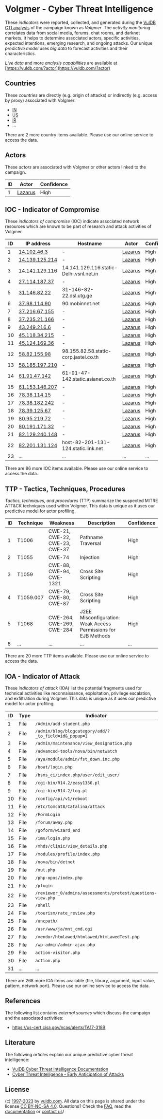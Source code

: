 # Volgmer - Cyber Threat Intelligence

These _indicators_ were reported, collected, and generated during the [VulDB CTI analysis](https://vuldb.com/?kb.cti) of the campaign known as _Volgmer_. The _activity monitoring_ correlates data from social media, forums, chat rooms, and darknet markets. It helps to determine associated actors, specific activities, expected intentions, emerging research, and ongoing attacks. Our unique _predictive model_ uses _big data_ to forecast activities and their characteristics.

_Live data_ and more _analysis capabilities_ are available at [https://vuldb.com/?actor](https://vuldb.com/?actor)

## Countries

These _countries_ are directly (e.g. origin of attacks) or indirectly (e.g. access by proxy) associated with Volgmer:

* [IN](https://vuldb.com/?country.in)
* [US](https://vuldb.com/?country.us)
* [IR](https://vuldb.com/?country.ir)
* ...

There are 2 more country items available. Please use our online service to access the data.

## Actors

These _actors_ are associated with Volgmer or other actors linked to the campaign.

ID | Actor | Confidence
-- | ----- | ----------
1 | [Lazarus](https://vuldb.com/?actor.lazarus) | High

## IOC - Indicator of Compromise

These _indicators of compromise_ (IOC) indicate associated network resources which are known to be part of research and attack activities of Volgmer.

ID | IP address | Hostname | Actor | Confidence
-- | ---------- | -------- | ----- | ----------
1 | [14.102.46.3](https://vuldb.com/?ip.14.102.46.3) | - | [Lazarus](https://vuldb.com/?actor.lazarus) | High
2 | [14.139.125.214](https://vuldb.com/?ip.14.139.125.214) | - | [Lazarus](https://vuldb.com/?actor.lazarus) | High
3 | [14.141.129.116](https://vuldb.com/?ip.14.141.129.116) | 14.141.129.116.static-Delhi.vsnl.net.in | [Lazarus](https://vuldb.com/?actor.lazarus) | High
4 | [27.114.187.37](https://vuldb.com/?ip.27.114.187.37) | - | [Lazarus](https://vuldb.com/?actor.lazarus) | High
5 | [31.146.82.22](https://vuldb.com/?ip.31.146.82.22) | 31-146-82-22.dsl.utg.ge | [Lazarus](https://vuldb.com/?actor.lazarus) | High
6 | [37.98.114.90](https://vuldb.com/?ip.37.98.114.90) | 90.mobinnet.net | [Lazarus](https://vuldb.com/?actor.lazarus) | High
7 | [37.216.67.155](https://vuldb.com/?ip.37.216.67.155) | - | [Lazarus](https://vuldb.com/?actor.lazarus) | High
8 | [37.235.21.166](https://vuldb.com/?ip.37.235.21.166) | - | [Lazarus](https://vuldb.com/?actor.lazarus) | High
9 | [43.249.216.6](https://vuldb.com/?ip.43.249.216.6) | - | [Lazarus](https://vuldb.com/?actor.lazarus) | High
10 | [45.118.34.215](https://vuldb.com/?ip.45.118.34.215) | - | [Lazarus](https://vuldb.com/?actor.lazarus) | High
11 | [45.124.169.36](https://vuldb.com/?ip.45.124.169.36) | - | [Lazarus](https://vuldb.com/?actor.lazarus) | High
12 | [58.82.155.98](https://vuldb.com/?ip.58.82.155.98) | 98.155.82.58.static-corp.jastel.co.th | [Lazarus](https://vuldb.com/?actor.lazarus) | High
13 | [58.185.197.210](https://vuldb.com/?ip.58.185.197.210) | - | [Lazarus](https://vuldb.com/?actor.lazarus) | High
14 | [61.91.47.142](https://vuldb.com/?ip.61.91.47.142) | 61-91-47-142.static.asianet.co.th | [Lazarus](https://vuldb.com/?actor.lazarus) | High
15 | [61.153.146.207](https://vuldb.com/?ip.61.153.146.207) | - | [Lazarus](https://vuldb.com/?actor.lazarus) | High
16 | [78.38.114.15](https://vuldb.com/?ip.78.38.114.15) | - | [Lazarus](https://vuldb.com/?actor.lazarus) | High
17 | [78.38.182.242](https://vuldb.com/?ip.78.38.182.242) | - | [Lazarus](https://vuldb.com/?actor.lazarus) | High
18 | [78.39.125.67](https://vuldb.com/?ip.78.39.125.67) | - | [Lazarus](https://vuldb.com/?actor.lazarus) | High
19 | [80.95.219.72](https://vuldb.com/?ip.80.95.219.72) | - | [Lazarus](https://vuldb.com/?actor.lazarus) | High
20 | [80.191.171.32](https://vuldb.com/?ip.80.191.171.32) | - | [Lazarus](https://vuldb.com/?actor.lazarus) | High
21 | [82.129.240.148](https://vuldb.com/?ip.82.129.240.148) | - | [Lazarus](https://vuldb.com/?actor.lazarus) | High
22 | [82.201.131.124](https://vuldb.com/?ip.82.201.131.124) | host-82-201-131-124.static.link.net | [Lazarus](https://vuldb.com/?actor.lazarus) | High
23 | ... | ... | ... | ...

There are 86 more IOC items available. Please use our online service to access the data.

## TTP - Tactics, Techniques, Procedures

_Tactics, techniques, and procedures_ (TTP) summarize the suspected MITRE ATT&CK techniques used within Volgmer. This data is unique as it uses our predictive model for actor profiling.

ID | Technique | Weakness | Description | Confidence
-- | --------- | -------- | ----------- | ----------
1 | T1006 | CWE-21, CWE-22, CWE-23, CWE-37 | Pathname Traversal | High
2 | T1055 | CWE-74 | Injection | High
3 | T1059 | CWE-88, CWE-94, CWE-1321 | Cross Site Scripting | High
4 | T1059.007 | CWE-79, CWE-80, CWE-87 | Cross Site Scripting | High
5 | T1068 | CWE-264, CWE-269, CWE-284 | J2EE Misconfiguration: Weak Access Permissions for EJB Methods | High
6 | ... | ... | ... | ...

There are 20 more TTP items available. Please use our online service to access the data.

## IOA - Indicator of Attack

These _indicators of attack_ (IOA) list the potential fragments used for technical activities like reconnaissance, exploitation, privilege escalation, and exfiltration during Volgmer. This data is unique as it uses our predictive model for actor profiling.

ID | Type | Indicator | Confidence
-- | ---- | --------- | ----------
1 | File | `/Admin/add-student.php` | High
2 | File | `/admin/blog/blogcategory/add/?_to_field=id&_popup=1` | High
3 | File | `/admin/maintenance/view_designation.php` | High
4 | File | `/advanced-tools/nova/bin/netwatch` | High
5 | File | `/aya/module/admin/fst_down.inc.php` | High
6 | File | `/boat/login.php` | High
7 | File | `/bsms_ci/index.php/user/edit_user/` | High
8 | File | `/cgi-bin/R14.2/easy1350.pl` | High
9 | File | `/cgi-bin/R14.2/log.pl` | High
10 | File | `/config/api/v1/reboot` | High
11 | File | `/etc/tomcat8/Catalina/attack` | High
12 | File | `/FormLogin` | Medium
13 | File | `/forum/away.php` | High
14 | File | `/goform/wizard_end` | High
15 | File | `/ims/login.php` | High
16 | File | `/mhds/clinic/view_details.php` | High
17 | File | `/modules/profile/index.php` | High
18 | File | `/nova/bin/detnet` | High
19 | File | `/out.php` | Medium
20 | File | `/php-opos/index.php` | High
21 | File | `/plugin` | Low
22 | File | `/reviewer_0/admins/assessments/pretest/questions-view.php` | High
23 | File | `/shell` | Low
24 | File | `/tourism/rate_review.php` | High
25 | File | `/uncpath/` | Medium
26 | File | `/usr/www/ja/mnt_cmd.cgi` | High
27 | File | `/vendor/htmlawed/htmlawed/htmLawedTest.php` | High
28 | File | `/wp-admin/admin-ajax.php` | High
29 | File | `action-visitor.php` | High
30 | File | `action.php` | Medium
31 | ... | ... | ...

There are 268 more IOA items available (file, library, argument, input value, pattern, network port). Please use our online service to access the data.

## References

The following list contains _external sources_ which discuss the campaign and the associated activities:

* https://us-cert.cisa.gov/ncas/alerts/TA17-318B

## Literature

The following _articles_ explain our unique predictive cyber threat intelligence:

* [VulDB Cyber Threat Intelligence Documentation](https://vuldb.com/?kb.cti)
* [Cyber Threat Intelligence - Early Anticipation of Attacks](https://www.scip.ch/en/?labs.20201022)

## License

(c) [1997-2023](https://vuldb.com/?kb.changelog) by [vuldb.com](https://vuldb.com/?kb.about). All data on this page is shared under the license [CC BY-NC-SA 4.0](https://creativecommons.org/licenses/by-nc-sa/4.0/). Questions? Check the [FAQ](https://vuldb.com/?kb.faq), read the [documentation](https://vuldb.com/?kb) or [contact us](https://vuldb.com/?contact)!
